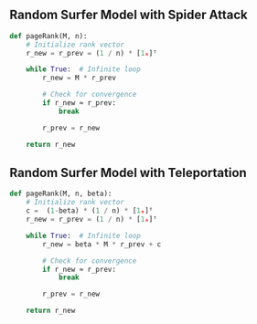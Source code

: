 ## Random Surfer Model with Spider Attack

```python
def pageRank(M, n):
    # Initialize rank vector
    r_new = r_prev = (1 / n) * [1ₙ]ᵀ

    while True:  # Infinite loop
        r_new = M * r_prev

        # Check for convergence
        if r_new ≈ r_prev:
            break

        r_prev = r_new

    return r_new
```

## Random Surfer Model with Teleportation

```python
def pageRank(M, n, beta):
    # Initialize rank vector
    c =  (1-beta) * (1 / n) * [1ₙ]ᵀ
    r_new = r_prev = (1 / n) * [1ₙ]ᵀ

    while True:  # Infinite loop
        r_new = beta * M * r_prev + c

        # Check for convergence
        if r_new ≈ r_prev:
            break

        r_prev = r_new

    return r_new
```
